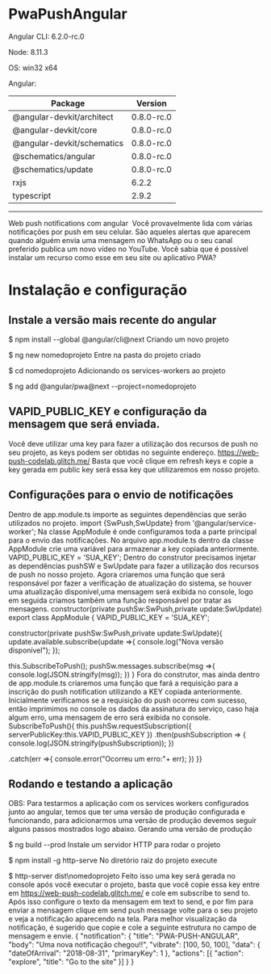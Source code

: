 # PwaPushAngular

Angular CLI: 6.2.0-rc.0

Node: 8.11.3

OS: win32 x64

Angular:


Package                      |Version
-----------------------------|-------------------------
@angular-devkit/architect    |0.8.0-rc.0
@angular-devkit/core         |0.8.0-rc.0
@angular-devkit/schematics   |0.8.0-rc.0
@schematics/angular          |0.8.0-rc.0
@schematics/update           |0.8.0-rc.0
rxjs                         |6.2.2
typescript                   |2.9.2


---

Web push notifications com angular 
Você provavelmente lida com várias notificações por push em seu celular. São aqueles alertas que aparecem quando alguém envia uma mensagem no WhatsApp ou o seu canal preferido publica um novo vídeo no YouTube. Você sabia que é possível instalar um recurso como esse em seu site ou aplicativo PWA?


# Instalação e configuração


## Instale a versão mais recente do angular

$ npm install --global @angular/cli@next
Criando um novo projeto 

$ ng new nomedoprojeto
Entre na pasta do projeto criado

$ cd nomedoprojeto
Adicionando os services-workers ao projeto

$ ng add @angular/pwa@next --project=nomedoprojeto


## VAPID_PUBLIC_KEY e configuração da mensagem que será enviada.


Você deve utilizar uma key para fazer a utilização dos recursos de push no seu projeto, as keys podem ser obtidas no seguinte endereço.
https://web-push-codelab.glitch.me/
Basta que você clique em refresh keys e copie a key gerada em public key será essa key que utilizaremos em nosso projeto.


## Configurações para o envio de notificações


Dentro de app.module.ts importe as seguintes dependências que serão utilizados no projeto.
import {SwPush,SwUpdate} from '@angular/service-worker';
Na classe AppModule é onde configuramos toda a parte principal para o envio das notificações. No arquivo app.module.ts dentro da classe AppModule crie uma variável para armazenar a key copiada anteriormente.
VAPID_PUBLIC_KEY = 'SUA_KEY';
Dentro do construtor precisamos injetar as dependências pushSW e SwUpdate para fazer a utilização dos recursos de push no nosso projeto. Agora criaremos uma função que será responsável por fazer a verificação de atualização do sistema, se houver uma atualização disponível,uma mensagem será exibida no console, logo em seguida criamos também uma função responsável por tratar as mensagens.
constructor(private pushSw:SwPush,private update:SwUpdate)
export class AppModule { 
    VAPID_PUBLIC_KEY = 'SUA_KEY';
 
  constructor(private pushSw:SwPush,private update:SwUpdate){
    update.available.subscribe(update =>{
        console.log("Nova versão disponível");
      });
    
   this.SubscribeToPush();
      pushSw.messages.subscribe(msg =>{
        console.log(JSON.stringify(msg));
    })
 }
Fora do construtor, mas ainda dentro de app.module.ts criaremos uma função que fará a requisição para a inscrição do push notification utilizando a KEY copiada anteriormente. Inicialmente verificamos se a requisição do push ocorreu com sucesso, então imprimimos no console os dados da assinatura do serviço, caso haja algum erro, uma mensagem de erro será exibida no console.
SubscribeToPush(){
    this.pushSw.requestSubscription({
      serverPublicKey:this.VAPID_PUBLIC_KEY
    })
  .then(pushSubscription => {
    console.log(JSON.stringify(pushSubscription));
  })
  
  .catch(err =>{
    console.error("Ocorreu um erro:"+ err);
  })
}}


## Rodando e testando a aplicação


OBS: Para testarmos a aplicação com os services workers configurados junto ao angular, temos que ter uma versão de produção configurada e funcionando, para adicionarmos uma versão de produção devemos seguir alguns passos mostrados logo abaixo.
Gerando uma versão de produção

$ ng build --prod
Instale um servidor HTTP para rodar o projeto

$ npm install -g http-serve
No diretório raiz do projeto execute

$ http-server dist\nomedoprojeto
Feito isso uma key será gerada no console após você executar o projeto, basta que você copie essa key entre em https://web-push-codelab.glitch.me/ e cole em subscribe to send to. Após isso configure o texto da mensagem em text to send, e por fim para enviar a mensagem clique em send push message volte para o seu projeto e veja a notificação aparecendo na tela.
Para melhor visualização da notificação, é sugerido que copie e cole a seguinte estrutura no campo de mensagem e envie.
{ 
    "notification": { 
        "title": "PWA-PUSH-ANGULAR", 
        "body": "Uma nova notificação chegou!!", 
        "vibrate": [100, 50, 100], 
        "data": { 
            "dateOfArrival": "2018-08-31",
            "primaryKey": 1 
        }, 
        "actions": [{ 
            "action": "explore", 
            "title": "Go to the site" 
        }] 
    }
}
